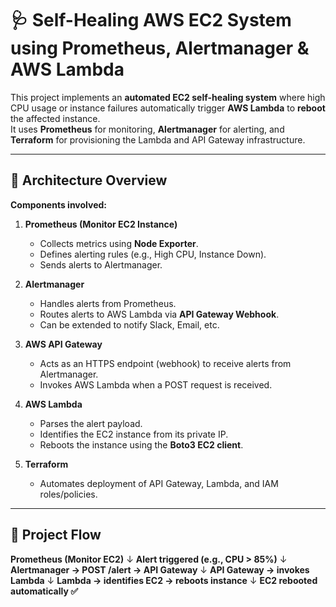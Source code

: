 # 🩺 Self-Healing AWS EC2 System using Prometheus, Alertmanager & AWS Lambda

This project implements an **automated EC2 self-healing system** where high CPU usage or instance failures automatically trigger **AWS Lambda** to **reboot** the affected instance.  
It uses **Prometheus** for monitoring, **Alertmanager** for alerting, and **Terraform** for provisioning the Lambda and API Gateway infrastructure.

---

## 🚀 Architecture Overview

**Components involved:**
1. **Prometheus (Monitor EC2 Instance)**
   - Collects metrics using **Node Exporter**.
   - Defines alerting rules (e.g., High CPU, Instance Down).
   - Sends alerts to Alertmanager.

2. **Alertmanager**
   - Handles alerts from Prometheus.
   - Routes alerts to AWS Lambda via **API Gateway Webhook**.
   - Can be extended to notify Slack, Email, etc.

3. **AWS API Gateway**
   - Acts as an HTTPS endpoint (webhook) to receive alerts from Alertmanager.
   - Invokes AWS Lambda when a POST request is received.

4. **AWS Lambda**
   - Parses the alert payload.
   - Identifies the EC2 instance from its private IP.
   - Reboots the instance using the **Boto3 EC2 client**.

5. **Terraform**
   - Automates deployment of API Gateway, Lambda, and IAM roles/policies.

---

## 🧩 Project Flow

**Prometheus (Monitor EC2)**
               ↓
**Alert triggered (e.g., CPU > 85%)**
               ↓
**Alertmanager → POST /alert → API Gateway**
               ↓
**API Gateway → invokes Lambda**
               ↓
**Lambda → identifies EC2 → reboots instance**
               ↓
**EC2 rebooted automatically ✅**